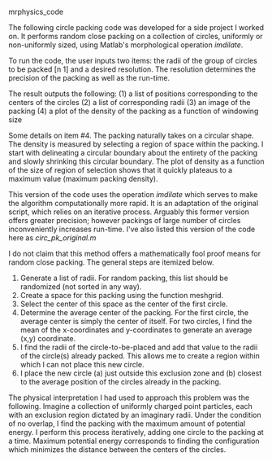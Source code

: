 mrphysics_code

The following circle packing code was developed for a side project I worked on. It performs random close packing on a collection of circles, uniformly or non-uniformly sized, using Matlab's morphological operation *imdilate*.

To run the code, the user inputs two items: the radii of the group of circles to be packed [n 1] and a desired resolution. The resolution determines the precision of the packing as well as the run-time. 

The result outputs the following:
(1) a list of positions corresponding to the centers of the circles
(2) a list of corresponding radii 
(3) an image of the packing
(4) a plot of the density of the packing as a function of windowing size 

Some details on item #4. The packing naturally takes on a circular shape. The density is measured by selecting a region of space within the packing. I start with delineating a circular boundary about the entirety of the packing and slowly shrinking this circular boundary. The plot of density as a function of the size of region of selection shows that it quickly plateaus to a maximum value (maximum packing density). 

This version of the code uses the operation *imdilate* which serves to make the algorithm computationally more rapid. It is an adaptation of the original script, which relies on an iterative process. Arguably this former version offers greater precision; however packings of large number of circles inconveniently increases run-time. I've also listed this version of the code here as *circ_pk_original.m*   

I do not claim that this method offers a mathematically fool proof means for random close packing. The general steps are itemized below. 

1. Generate a list of radii. For random packing, this list should be randomized (not sorted in any way).
2. Create a space for this packing using the function meshgrid.
3. Select the center of this space as the center of the first circle.
4. Determine the average center of the packing. For the first circle, the average center is simply the center of itself. For two circles, I find the mean of the x-coordinates and y-coordinates to generate an average (x,y) coordinate. 
5. I find the radii of the circle-to-be-placed and add that value to the radii of the circle(s) already packed. This allows me to create a region within which I can not place this new circle. 
6. I place the new circle (a) just outside this exclusion zone and (b) closest to the average position of the circles already in the packing. 

The physical interpretation I had used to approach this problem was the following. Imagine a collection of uniformly charged point particles, each with an  exclusion region dictated by an imaginary radii. Under the condition of no overlap, I find the packing with the maximum amount of potential energy. I perform this process iteratively, adding one circle to the packing at a time. Maximum potential energy corresponds to finding the configuration which minimizes the distance between the centers of the circles.     




